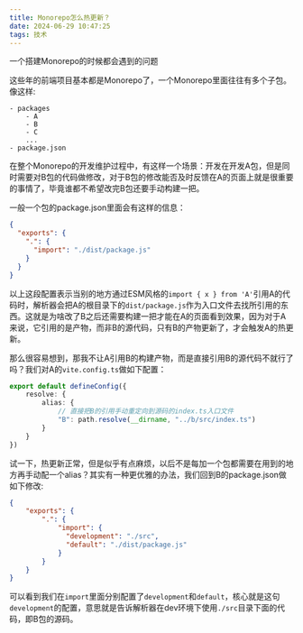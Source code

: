 ```yaml
---
title: Monorepo怎么热更新？
date: 2024-06-29 10:47:25
tags: 技术
---
```


一个搭建Monorepo的时候都会遇到的问题

<!-- more -->

这些年的前端项目基本都是Monorepo了，一个Monorepo里面往往有多个子包。像这样:
```
- packages
    - A
    - B
    - C
    ...
- package.json
```

在整个Monorepo的开发维护过程中，有这样一个场景：开发在开发A包，但是同时需要对B包的代码做修改，对于B包的修改能否及时反馈在A的页面上就是很重要的事情了，毕竟谁都不希望改完B包还要手动构建一把。

一般一个包的package.json里面会有这样的信息：
```json
{
  "exports": {
    ".": {
      "import": "./dist/package.js"
    }
  }
}
```
以上这段配置表示当别的地方通过ESM风格的`import { x } from 'A'`引用A的代码时，解析器会把A的根目录下的`dist/package.js`作为入口文件去找所引用的东西。这就是为啥改了B之后还需要构建一把才能在A的页面看到效果，因为对于A来说，它引用的是产物，而非B的源代码，只有B的产物更新了，才会触发A的热更新。

那么很容易想到，那我不让A引用B的构建产物，而是直接引用B的源代码不就行了吗？我们对A的`vite.config.ts`做如下配置：

```ts
export default defineConfig({
    resolve: {
        alias: {
            // 直接把B的引用手动重定向到源码的index.ts入口文件
            "B": path.resolve(__dirname, "../b/src/index.ts")
        }
    }
})
```

试一下，热更新正常，但是似乎有点麻烦，以后不是每加一个包都需要在用到的地方再手动配一个alias？其实有一种更优雅的办法，我们回到B的package.json做如下修改:
```json
{
    "exports": {
        ".": {
            "import": {
              "development": "./src",
              "default": "./dist/package.js"
            }
        }
    }
}
```
可以看到我们在`import`里面分别配置了`development`和`default`，核心就是这句`development`的配置，意思就是告诉解析器在dev环境下使用`./src`目录下面的代码，即B包的源码。